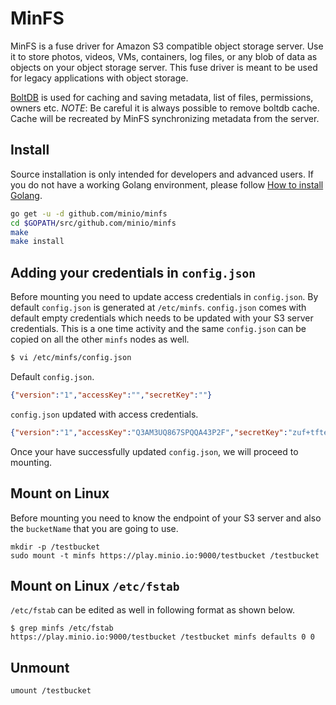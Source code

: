 # MinFS
MinFS is a fuse driver for Amazon S3 compatible object storage server. Use it to store photos, videos, VMs, containers, log files, or any blob of data as objects on your object storage server. This fuse driver is meant to be used for legacy applications with object storage.

[BoltDB](https://github.com/boltdb/bolt) is used for caching and saving metadata, list of files, permissions, owners etc. _NOTE_: Be careful it is always possible to remove boltdb cache. Cache will be recreated by MinFS synchronizing metadata from the server.

## Install

Source installation is only intended for developers and advanced users. If you do not have a working Golang environment, please follow [How to install Golang](https://docs.minio.io/docs/how-to-install-golang).


```sh
go get -u -d github.com/minio/minfs
cd $GOPATH/src/github.com/minio/minfs
make
make install
```

## Adding your credentials in `config.json`

Before mounting you need to update access credentials in `config.json`. By default `config.json` is generated at `/etc/minfs`. `config.json` comes with default empty credentials which needs to be updated with your S3 server credentials. This is a one time activity and the same `config.json` can be copied on all the other `minfs` nodes as well.

```sh
$ vi /etc/minfs/config.json
```

Default `config.json`.
```json
{"version":"1","accessKey":"","secretKey":""}
```

`config.json` updated with access credentials.
```json
{"version":"1","accessKey":"Q3AM3UQ867SPQQA43P2F","secretKey":"zuf+tfteSlswRu7BJ86wekitnifILbZam1KYY3TG"}
```

Once your have successfully updated `config.json`, we will proceed to mounting.

## Mount on Linux

Before mounting you need to know the endpoint of your S3 server and also the `bucketName` that you are going to use.
```
mkdir -p /testbucket
sudo mount -t minfs https://play.minio.io:9000/testbucket /testbucket
```

## Mount on Linux `/etc/fstab`

`/etc/fstab` can be edited as well in following format as shown below.

```
$ grep minfs /etc/fstab
https://play.minio.io:9000/testbucket /testbucket minfs defaults 0 0
```

## Unmount

```
umount /testbucket
```

